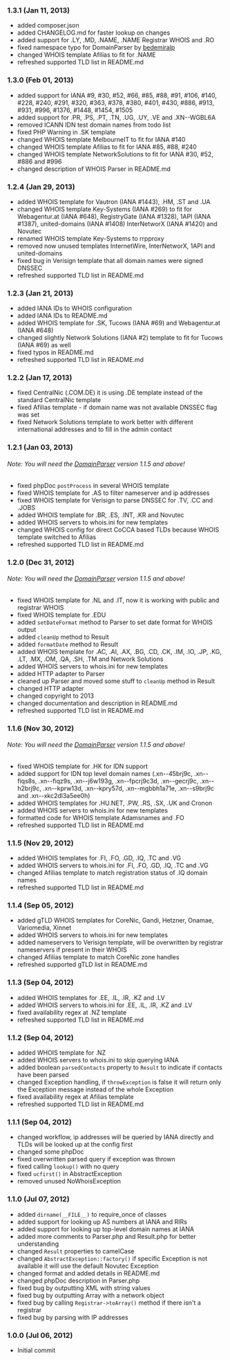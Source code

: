 ### 1.3.1 (Jan 11, 2013)
* added composer.json
* added CHANGELOG.md for faster lookup on changes
* added support for .LY, .MD, .NAME, .NAME Registrar WHOIS and .RO
* fixed namespace typo for DomainParser by [bedemiralp](http://github.com/bedemiralp)
* changed WHOIS template Afilias to fit for .NAME
* refreshed supported TLD list in README.md

### 1.3.0 (Feb 01, 2013)
* added support for IANA #9, #30, #52, #66, #85, #88, #91, #106, #140, #228, #240, #291, #320, #363, #378, #380, #401, #430, #886, #913, #931, #996, #1376, #1448, #1454, #1505
* added support for .PR, .PS, .PT, .TN, .UG, .UY, .VE and .XN--WGBL6A
* removed ICANN IDN test domain names from todo list
* fixed PHP Warning in .SK template
* changed WHOIS template MelbourneIT to fit for IANA #140
* changed WHOIS template Afilias to fit for IANA #85, #88, #240
* changed WHOIS template NetworkSolutions to fit for IANA #30, #52, #886 and #996
* changed description of WHOIS Parser in README.md

### 1.2.4 (Jan 29, 2013)
* added WHOIS template for Vautron (IANA #1443), .HM, .ST and .UA
* changed WHOIS template Key-Systems (IANA #269) to fit for Webagentur.at (IANA #648), RegistryGate (IANA #1328), 1API (IANA #1387), united-domains (IANA #1408) InterNetworX (IANA #1420) and Novutec
* renamed WHOIS template Key-Systems to rrpproxy
* removed now unused templates InternetWire, InterNetworX, 1API and united-domains
* fixed bug in Verisign template that all domain names were signed DNSSEC
* refreshed supported TLD list in README.md

### 1.2.3 (Jan 21, 2013)
* added IANA IDs to WHOIS configuration
* added IANA IDs to README.md
* added WHOIS template for .SK, Tucows (IANA #69) and Webagentur.at (IANA #648)
* changed slightly Network Solutions (IANA #2) template to fit for Tucows (IANA #69) as well
* fixed typos in README.md
* refreshed supported TLD list in README.md

### 1.2.2 (Jan 17, 2013)
* fixed CentralNic (.COM.DE) it is using .DE template instead of the standard CentralNic template
* fixed Afilias template - if domain name was not available DNSSEC flag was set
* fixed Network Solutions template to work better with different international addresses and to fill in the admin contact

### 1.2.1 (Jan 03, 2013)
###### Note: You will need the [DomainParser](https://github.com/novutec/DomainParser) version 1.1.5 and above!
* fixed phpDoc `postProcess` in several WHOIS template 
* fixed WHOIS template for .AS to filter nameserver and ip addresses
* fixed WHOIS template for Verisign to parse DNSSEC for .TV, .CC and .JOBS
* added WHOIS template for .BR, .ES, .INT, .KR and Novutec
* added WHOIS servers to whois.ini for new templates
* changed WHOIS config for direct CoCCA based TLDs because WHOIS template switched to Afilias
* refreshed supported TLD list in README.md

### 1.2.0 (Dec 31, 2012)
###### Note: You will need the [DomainParser](https://github.com/novutec/DomainParser) version 1.1.5 and above!
* fixed WHOIS template for .NL and .IT, now it is working with public and registrar WHOIS
* fixed WHOIS template for .EDU
* added `setDateFormat` method to Parser to set date format for WHOIS output
* added `cleanUp` method to Result
* added `formatDate` method to Result
* added WHOIS template for .AC, .AI, .AX, .BG, .CD, .CK, .IM, .IO, .JP, .KG, .LT, .MX, .OM, .QA, .SH, .TM and Network Solutions
* added WHOIS servers to whois.ini for new templates
* added HTTP adapter to Parser
* cleaned up Parser and moved some stuff to `cleanUp` method in Result
* changed HTTP adapter
* changed copyright to 2013
* changed documentation and description in README.md
* refreshed supported TLD list in README.md

### 1.1.6 (Nov 30, 2012)
###### Note: You will need the [DomainParser](https://github.com/novutec/DomainParser) version 1.1.5 and above!
* fixed WHOIS template for .HK for IDN support
* added support for IDN top level domain names (.xn--45brj9c, .xn--fiqs8s, .xn--fiqz9s, .xn--j6w193g, .xn--fpcrj9c3d, .xn--gecrj9c, .xn--h2brj9c, .xn--kprw13d, .xn--kpry57d, .xn--mgbbh1a71e, .xn--s9brj9c and .xn--xkc2dl3a5ee0h)
* added WHOIS templates for .HU.NET, .PW, .RS, .SX, .UK and Cronon
* added WHOIS servers to whois.ini for new templates
* formatted code for WHOIS template Adamsnames and .FO
* refreshed supported TLD list in README.md

### 1.1.5 (Nov 29, 2012)
* added WHOIS templates for .FI, .FO, .GD, .IQ, .TC and .VG
* added WHOIS servers to whois.ini for .FI, .FO, .GD, .IQ, .TC and .VG
* changed Afilias template to match registration status of .IQ domain names
* refreshed supported TLD list in README.md

### 1.1.4 (Sep 05, 2012)
* added gTLD WHOIS templates for CoreNic, Gandi, Hetzner, Onamae, Variomedia, Xinnet
* added WHOIS servers to whois.ini for new templates
* added nameservers to Verisign template, will be overwritten by registrar nameservers if present in their WHOIS
* changed Afilias template to match CoreNic zone handles
* refreshed supported gTLD list in README.md

### 1.1.3 (Sep 04, 2012)
* added WHOIS templates for .EE, .IL, .IR, .KZ and .LV
* added WHOIS servers to whois.ini for .EE, .IL, .IR, .KZ and .LV
* fixed availability regex at .NZ template 
* refreshed supported TLD list in README.md

### 1.1.2 (Sep 04, 2012)
* added WHOIS template for .NZ
* added WHOIS servers to whois.ini to skip querying IANA
* added boolean `parsedContacts` property to `Result` to indicate if contacts have been parsed
* changed Exception handling, if `throwException` is false it will return only the Exception message instead of the whole Exception
* fixed availability regex at Afilias template
* refreshed supported TLD list in README.md

### 1.1.1 (Sep 04, 2012)
* changed workflow, ip addresses will be queried by IANA directly and TLDs will be looked up at the config first
* changed some phpDoc
* fixed overwritten parsed query if exception was thrown
* fixed calling `lookup()` with no query
* fixed `ucfirst()` in AbstractException
* removed unused NoWhoisException

### 1.1.0 (Jul 07, 2012)
* added `dirname(__FILE__)` to require_once of classes
* added support for looking up AS numbers at IANA and RIRs
* added support for looking up top-level domain names at IANA
* added more comments to Parser.php and Result.php for better understanding
* changed `Result` properties to camelCase
* changed `AbstractException::factory()` if specific Exception is not available it will use the default Novutec Exception
* changed format and added details in README.md
* changed phpDoc description in Parser.php
* fixed bug by outputting XML with string values
* fixed bug by outputting Array with a network object
* fixed bug by calling `Registrar->toArray()` method if there isn't a registrar
* fixed bug by parsing with IP addresses

### 1.0.0 (Jul 06, 2012)
* Initial commit